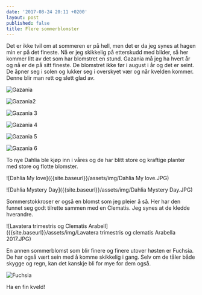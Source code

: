 ```yaml
---
date: '2017-08-24 20:11 +0200'
layout: post
published: false
title: Flere sommerblomster
---
```


Det er ikke tvil om at sommeren er på hell, men det er da jeg synes at hagen min er på det fineste. Nå er jeg skikkelig på etterskudd med bilder, så her kommer litt av det som har blomstret en stund. Gazania må jeg ha hvert år og nå er de på sitt fineste. De blomstret ikke før i august i år og det er seint. De åpner seg i solen og lukker seg i overskyet vær og når kvelden kommer. Denne blir man rett og slett glad av. 

![Gazania]({{site.baseurl}}/assets/img/Gazania.JPG)

![Gazania2]({{site.baseurl}}/assets/img/Gazania2.JPG)

<!--more-->

![Gazania 3]({{site.baseurl}}/assets/img/Gazania3.JPG)

![Gazania 4]({{site.baseurl}}/assets/img/Gazania4.JPG)

![Gazania 5]({{site.baseurl}}/assets/img/Gazania5.JPG)

![Gazania 6]({{site.baseurl}}/assets/img/Gazania6.JPG)

To nye Dahlia ble kjøp inn i våres og de har blitt store og kraftige planter med store og flotte blomster. 

![Dahlia My love]({{site.baseurl}}/assets/img/Dahlia My love.JPG)

![Dahlia Mystery Day]({{site.baseurl}}/assets/img/Dahlia Mystery Day.JPG)

Sommerstokkroser er også en blomst som jeg pleier å så. Her har den funnet seg godt tilrette sammen med en Clematis. Jeg synes at de kledde hverandre. 

![Lavatera trimestris og Clematis Arabell]({{site.baseurl}}/assets/img/Lavatera trimestris og clematis Arabella 2017.JPG)

En annen sommerblomst som blir finere og finere utover høsten er Fuchsia. De har også vært sein med å komme skikkelig i gang. Selv om de tåler både skygge og regn, kan det kanskje bli for mye for dem også. 

![Fuchsia]({{site.baseurl}}/assets/img/Fuchsia.JPG)

Ha en fin kveld!



